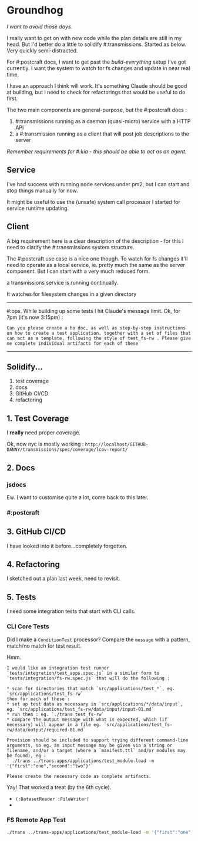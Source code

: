 # Groundhog

*I want to avoid those days.*

I really want to get on with new code while the plan details are still in my head. But I'd better do a little to solidify #:transmissions. Started as below. Very quickly semi-distracted.

For #:postcraft docs, I want to get past the *build-everything* setup I've got currently. I want the system to watch for fs changes and update in near real time.

I have an approach I think will work. It's something Claude should be good at building, but I need to check for refactorings that would be useful to do first.

The two main components are general-purpose, but the #:postcraft docs  :

1. #:transmissions running as a daemon (quasi-micro) service with a HTTP API
2. a #:transmission running as a client that will post job descriptions to the server

*Remember requirements for #:kia - this should be able to act as an agent.*

## Service

I've had success with running node services under pm2, but I can start and stop things manually for now.

It might be useful to use the (unsafe) system call processor I started for service runtime updating.

## Client

A big requirement here is a clear description of the description - for this I need to clarify the #:transmissions system structure.

The #:postcraft use case is a nice one though. To watch for fs changes it'll need to operate as a local service, ie. pretty much the same as the server component. But I can start with a very much reduced form.

a transmissions service is running continually.

It watches for filesystem changes in a given directory

---

#:ops. While building up some tests I hit Claude's message limit. Ok, for 7pm (it's now 3:15pm) :

```ho
Can you please create a ho doc, as well as step-by-step instructions on how to create a test application, together with a set of files that can act as a template, following the style of test_fs-rw . Please give me complete individual artifacts for each of these
```

---

## Solidify...

1. test coverage
2. docs
3. GitHub CI/CD
3. refactoring

## 1. Test Coverage

I **really** need proper coverage.

Ok, now nyc is mostly working : `http://localhost/GITHUB-DANNY/transmissions/spec/coverage/lcov-report/`

## 2. Docs

### jsdocs

Ew. I want to customise quite a lot, come back to this later.

### #:postcraft

## 3. GitHub CI/CD

I have looked into it before...completely forgotten.

## 4. Refactoring

I sketched out a plan last week, need to revisit.

## 5. Tests

I need some integration tests that start with CLI calls.

### CLI Core Tests

Did I make a `ConditionTest` processor? Compare the `message` with a pattern, match/no match for test result.

Hmm.

```prompt
I would like an integration test runner `tests/integration/test_apps.spec.js` in a similar form to `tests/integration/fs-rw.spec.js` that will do the following :

* scan for directories that match `src/applications/test_*`, eg. `src/applications/test_fs-rw`
then for each of these :
* set up test data as necessary in `src/applications/*/data/input`, eg. `src/applications/test_fs-rw/data/input/input-01.md`
* run them : eg. `./trans test_fs-rw`
* compare the output message with what is expected, which (if necessary) will appear in a file eg. `src/applications/test_fs-rw/data/output/required-01.md`

Provision should be included to support trying different command-line arguments, so eg. an input message may be given via a string or filename, and/or a target (where a `manifest.ttl` and/or modules may be found), eg :
` ./trans ../trans-apps/applications/test_module-load -m '{"first":"one","second":"two"}'`

Please create the necessary code as complete artifacts.
```

Yay! That worked a treat (by the 6th cycle).

* `(:DatasetReader :FileWriter)`
*
### FS Remote App Test

```sh
./trans ../trans-apps/applications/test_module-load -m '{"first":"one","second":"two"}'
```
